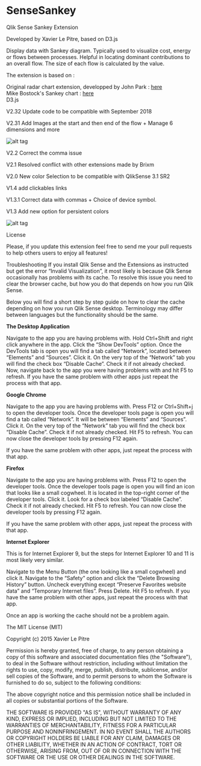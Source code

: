 # SenseSankey
Qlik Sense Sankey Extension

Developed by Xavier Le Pitre, based on D3.js

Display data with Sankey diagram.
Typically used to visualize cost, energy or flows between processes. Helpful in locating dominant contributions to an overall flow. 
The size of each flow is calculated by the value.

The extension is based on :

Original radar chart extension, developped by John Park : <a href="http://branch.qlik.com/#/project/56728f52d1e497241ae697c5">here</a><br>
Mike Bostock's Sankey chart : <a href="http://bost.ocks.org/mike/sankey">here</a><br>
D3.js

V2.32 Update code to be compatible with September 2018

V2.31 Add Images at the start and then end of the flow
		+ Manage 6 dimensions and more
		
![alt tag](images/sankeyphoto.png)


V2.2 Correct the comma issue

V2.1 Resolved conflict with other extensions made by Brixm 

V2.0 New color Selection to be compatible with QlikSense 3.1 SR2 

V1.4 add clickables links

V1.3.1 Correct data with commas + Choice of device symbol.

V1.3 Add new option for persistent colors



![alt tag](images/animation.gif)

License

Please, if you update this extension feel free to send me your pull requests to help others users to enjoy all features!

Troubleshooting
If you install Qlik Sense and the Extensions as instructed but get the error “Invalid Visualization”, it most likely is because Qlik Sense occasionally has problems with its cache. To resolve this issue you need to clear the browser cache, but how you do that depends on how you run Qlik Sense.

Below you will find a short step by step guide on how to clear the cache depending on how you run Qlik Sense desktop. Terminology may differ between languages but the functionality should be the same.

<b>The Desktop Application</b>

Navigate to the app you are having problems with.
Hold Ctrl+Shift and right click anywhere in the app.
Click the “Show DevTools” option.
Once the DevTools tab is open you will find a tab called “Network”, located between “Elements” and “Sources”. Click it.
On the very top of the “Network” tab you will find the check box “Disable Cache”. Check it if not already checked.
Now, navigate back to the app you were having problems with and hit F5 to refresh.
If you have the same problem with other apps just repeat the process with that app.

<b>Google Chrome</b>

Navigate to the app you are having problems with.
Press F12 or Ctrl+Shift+j to open the developer tools.
Once the developer tools page is open you will find a tab called “Network”. It will be between “Elements” and “Sources”. Click it.
On the very top of the “Network” tab you will find the check box “Disable Cache”. Check it if not already checked.
Hit F5 to refresh.
You can now close the developer tools by pressing F12 again.

If you have the same problem with other apps, just repeat the process with that app.

<b>Firefox</b>

Navigate to the app you are having problems with.
Press F12 to open the developer tools.
Once the developer tools page is open you will find an icon that looks like a small cogwheel. It is located in the top-right corner of the developer tools. Click it.
Look for a check box labeled “Disable Cache”. Check it if not already checked.
Hit F5 to refresh.
You can now close the developer tools by pressing F12 again.

If you have the same problem with other apps, just repeat the process with that app.

<b>Internet Explorer</b>

This is for Internet Explorer 9, but the steps for Internet Explorer 10 and 11 is most likely very similar.

Navigate to the Menu Button (the one looking like a small cogwheel) and click it.
Navigate to the “Safety” option and click the “Delete Browsing History” button.
Uncheck everything except “Preserve Favorites website data” and “Temporary Internet files”.
Press Delete.
Hit F5 to refresh.
If you have the same problem with other apps, just repeat the process with that app.

Once an app is working the cache should not be a problem again.

The MIT License (MIT)

Copyright (c) 2015 Xavier Le Pitre

Permission is hereby granted, free of charge, to any person obtaining a copy of this software and associated documentation files (the "Software"), to deal in the Software without restriction, including without limitation the rights to use, copy, modify, merge, publish, distribute, sublicense, and/or sell copies of the Software, and to permit persons to whom the Software is furnished to do so, subject to the following conditions:

The above copyright notice and this permission notice shall be included in all copies or substantial portions of the Software.

THE SOFTWARE IS PROVIDED "AS IS", WITHOUT WARRANTY OF ANY KIND, EXPRESS OR IMPLIED, INCLUDING BUT NOT LIMITED TO THE WARRANTIES OF MERCHANTABILITY, FITNESS FOR A PARTICULAR PURPOSE AND NONINFRINGEMENT. IN NO EVENT SHALL THE AUTHORS OR COPYRIGHT HOLDERS BE LIABLE FOR ANY CLAIM, DAMAGES OR OTHER LIABILITY, WHETHER IN AN ACTION OF CONTRACT, TORT OR OTHERWISE, ARISING FROM, OUT OF OR IN CONNECTION WITH THE SOFTWARE OR THE USE OR OTHER DEALINGS IN THE SOFTWARE.
